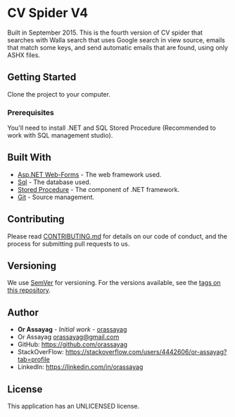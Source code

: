 # CV Spider V4

Built in September 2015. This is the fourth version of CV spider that searches with Walla search that uses Google search in view source, emails that match some keys, and send automatic emails that are found, using only ASHX files.

## Getting Started

Clone the project to your computer.

### Prerequisites

You'll need to install .NET and SQL Stored Procedure (Recommended to work with SQL management studio).

## Built With

* [Asp.NET Web-Forms](https://www.asp.net/web-forms) - The web framework used.
* [Sql](https://azure.microsoft.com/en-us/services/sql-database) - The database used.
* [Stored Procedure](https://docs.microsoft.com/en-us/sql/relational-databases/stored-procedures/create-a-stored-procedure?view=sql-server-2017) - The component of .NET framework.
* [Git](https://git-scm.com) - Source management.

## Contributing

Please read [CONTRIBUTING.md](https://gist.github.com/PurpleBooth/b24679402957c63ec426) for details on our code of conduct, and the process for submitting pull requests to us.

## Versioning

We use [SemVer](http://semver.org/) for versioning. For the versions available, see the [tags on this repository](https://github.com/your/project/tags).

## Author

* **Or Assayag** - *Initial work* - [orassayag](https://github.com/orassayag)
* Or Assayag <orassayag@gmail.com>
* GitHub: https://github.com/orassayag
* StackOverFlow: https://stackoverflow.com/users/4442606/or-assayag?tab=profile
* LinkedIn: https://linkedin.com/in/orassayag

## License

This application has an UNLICENSED license.